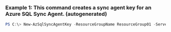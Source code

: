 ### Example 1: This command creates a sync agent key for an Azure SQL Sync Agent. (autogenerated)
```powershell
PS C:\> New-AzSqlSyncAgentKey -ResourceGroupName ResourceGroup01 -ServerName Server01 -SyncAgentName SyncAgent01
```

